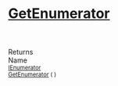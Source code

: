 # [GetEnumerator](./SequentialTransformPipeline-100663509.md)


<br><br>
Returns<img width=542/>Name
<br>
<sub>[IEnumerator](https://docs.microsoft.com/en-us/dotnet/api/System.Collections.IEnumerator)</sub><img width=500/><sub>[GetEnumerator](./SequentialTransformPipeline-100663509.md) (  )</sub><br>



